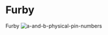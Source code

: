 # Furby
Furby
![a-and-b-physical-pin-numbers](https://github.com/fabian1983/Furby/assets/5872105/a6c2caf0-04a0-4df3-a680-14665d176d24)
